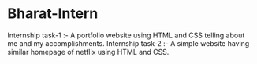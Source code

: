 # Bharat-Intern
Internship task-1 :-
A portfolio website using HTML and CSS telling about me and my accomplishments.
Internship task-2 :-
A simple website having similar homepage of netflix using HTML and CSS.
